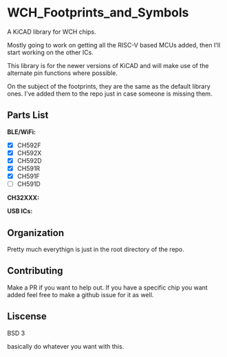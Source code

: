 # WCH_Footprints_and_Symbols
A KiCAD library for WCH chips.


Mostly going to work on getting all the RISC-V based MCUs added, then I'll 
start working on the other ICs.

This library is for the newer versions of KiCAD and will make use of the
alternate pin functions where possible.

On the subject of the footprints, they are the same as the default library
ones. I've added them to the repo just in case someone is missing them.


## Parts List

**BLE/WiFi:**

- [X] CH592F
- [X] CH592X
- [X] CH592D
- [X] CH591R
- [X] CH591F
- [ ] CH591D

**CH32XXX:**


**USB ICs:**


## Organization

Pretty much everythign is just in the root directory of the repo.

## Contributing

Make a PR if you want to help out. If you have a specific chip you want 
added feel free to make a github issue for it as well.

## Liscense

BSD 3

basically do whatever you want with this.
